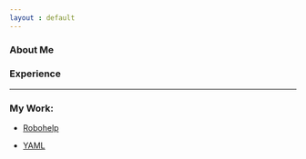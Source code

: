 ```yaml
---
layout : default
---
```


### About Me

### Experience

***

###  My Work:
  
   - [Robohelp](./samples/robohelp.md)
        
   - [YAML](./samples/write-yaml.md)
